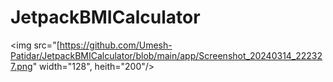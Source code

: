 # JetpackBMICalculator
<img src="[https://github.com/Umesh-Patidar/JetpackBMICalculator/blob/main/app/Screenshot_20240314_222327.png" width="128", heith="200"/>

